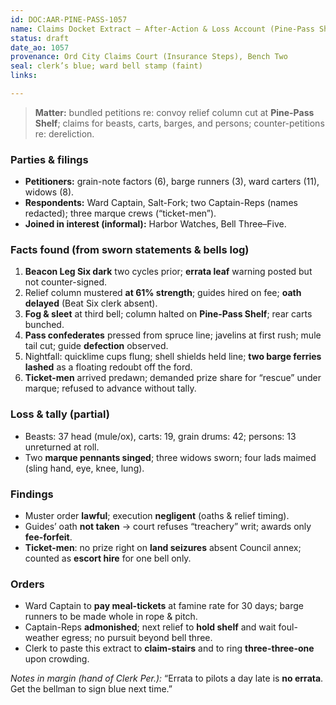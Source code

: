 ```yaml
---
id: DOC:AAR-PINE-PASS-1057
name: Claims Docket Extract — After-Action & Loss Account (Pine-Pass Shelf, 1057 AO)
status: draft
date_ao: 1057
provenance: Ord City Claims Court (Insurance Steps), Bench Two
seal: clerk’s blue; ward bell stamp (faint)
links:

---
```


> **Matter:** bundled petitions re: convoy relief column cut at **Pine-Pass Shelf**; claims for beasts, carts, barges, and persons; counter-petitions re: dereliction.

### Parties & filings
- **Petitioners:** grain-note factors (6), barge runners (3), ward carters (11), widows (8).
- **Respondents:** Ward Captain, Salt-Fork; two Captain-Reps (names redacted); three marque crews (“ticket-men”).
- **Joined in interest (informal):** Harbor Watches, Bell Three–Five.

### Facts found (from sworn statements & bells log)
1) **Beacon Leg Six dark** two cycles prior; **errata leaf** warning posted but not counter-signed.  
2) Relief column mustered **at 61% strength**; guides hired on fee; **oath delayed** (Beat Six clerk absent).  
3) **Fog & sleet** at third bell; column halted on **Pine-Pass Shelf**; rear carts bunched.  
4) **Pass confederates** pressed from spruce line; javelins at first rush; mule tail cut; guide **defection** observed.  
5) Nightfall: quicklime cups flung; shell shields held line; **two barge ferries lashed** as a floating redoubt off the ford.  
6) **Ticket-men** arrived predawn; demanded prize share for “rescue” under marque; refused to advance without tally.

### Loss & tally (partial)
- Beasts: 37 head (mule/ox), carts: 19, grain drums: 42; persons: 13 unreturned at roll.  
- Two **marque pennants singed**; three widows sworn; four lads maimed (sling hand, eye, knee, lung).

### Findings
- Muster order **lawful**; execution **negligent** (oaths & relief timing).  
- Guides’ oath **not taken** → court refuses “treachery” writ; awards only **fee-forfeit**.  
- **Ticket-men**: no prize right on **land seizures** absent Council annex; counted as **escort hire** for one bell only.

### Orders
- Ward Captain to **pay meal-tickets** at famine rate for 30 days; barge runners to be made whole in rope & pitch.  
- Captain-Reps **admonished**; next relief to **hold shelf** and wait foul-weather egress; no pursuit beyond bell three.  
- Clerk to paste this extract to **claim-stairs** and to ring **three-three-one** upon crowding.

_Notes in margin (hand of Clerk Per.):_ “Errata to pilots a day late is **no errata**. Get the bellman to sign blue next time.”
